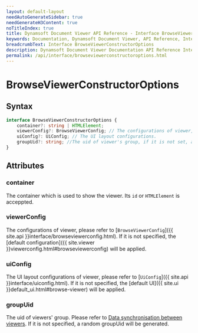 ```yaml
---
layout: default-layout
needAutoGenerateSidebar: true
needGenerateH3Content: true
noTitleIndex: true
title: Dynamsoft Document Viewer API Reference - Interface BrowseViewerConstructorOptions
keywords: Documentation, Dynamsoft Document Viewer, API Reference, Interface BrowseViewerConstructorOptions
breadcrumbText: Interface BrowseViewerConstructorOptions
description: Dynamsoft Document Viewer Documentation API Reference Interface BrowseViewerConstructorOptions Page
permalink: /api/interface/browseviewerconstructoroptions.html
---
```


# BrowseViewerConstructorOptions

## Syntax

```typescript
interface BrowseViewerConstructorOptions {
	container?: string | HTMLElement;
	viewerConfig?: BrowseViewerConfig; // The configurations of viewer, such as page style, minZoom, maxZoom and so on.
	uiConfig?: UiConfig; // The UI layout configurations.
	groupUid?: string; //The uid of viewer's group, if it is not set, a random groupUid will generate.
}
```

## Attributes

### container

The container which is used to show the viewer. Its `id` or `HTMLElement` is acceppted.

### viewerConfig 

The configurations of viewer, please refer to [`BrowseViewerConfig`]({{ site.api }}interface/browseviewerconfig.html). If it is not specified, the [default configuration]({{ site.viewer }}viewerconfig.html#browseviewerconfig) will be applied.

### uiConfig

The UI layout configurations of viewer, please refer to [`UiConfig`]({{ site.api }}interface/uiconfig.html). If it is not specified, the [default UI]({{ site.ui }}default_ui.html#browse-viewer) will be applied.

### groupUid

The uid of viewers' group. Please refer to [Data synchronisation between viewers](). If it is not specified, a random groupUid will be generated.